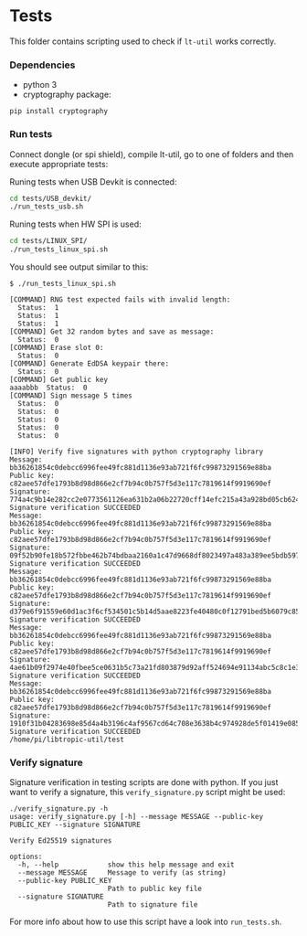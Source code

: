 # Tests

This folder contains scripting used to check if `lt-util` works correctly.

### Dependencies

* python 3
* cryptography package:

```
pip install cryptography
```

### Run tests

Connect dongle (or spi shield), compile lt-util, go to one of folders and then execute appropriate tests:

Runing tests when USB Devkit is connected:
```bash
cd tests/USB_devkit/
./run_tests_usb.sh
```

Runing tests when HW SPI is used:
```bash
cd tests/LINUX_SPI/
./run_tests_linux_spi.sh
```

You should see output similar to this:

```
$ ./run_tests_linux_spi.sh 

[COMMAND] RNG test expected fails with invalid length:
  Status:  1
  Status:  1
  Status:  1
[COMMAND] Get 32 random bytes and save as message:
  Status:  0
[COMMAND] Erase slot 0: 
  Status:  0
[COMMAND] Generate EdDSA keypair there: 
  Status:  0
[COMMAND] Get public key
aaaabbb  Status:  0
[COMMAND] Sign message 5 times
  Status:  0
  Status:  0
  Status:  0
  Status:  0
  Status:  0

[INFO] Verify five signatures with python cryptography library
Message: bb36261854c0debcc6996fee49fc881d1136e93ab721f6fc99873291569e88ba
Public key: c82aee57dfe1793b8d98d866e2cf7b94c0b757f5d3e117c7819614f9919690ef
Signature: 774a4c9b14e282cc2e0773561126ea631b2a06b22720cff14efc215a43a928bd05cb62492d3349610121d891eead5233795c6bd2d90b3e179c015ec8cf88270a
Signature verification SUCCEEDED
Message: bb36261854c0debcc6996fee49fc881d1136e93ab721f6fc99873291569e88ba
Public key: c82aee57dfe1793b8d98d866e2cf7b94c0b757f5d3e117c7819614f9919690ef
Signature: 09f52b90fe18b572fbbe462b74bdbaa2160a1c47d9668df8023497a483a389ee5bdb59750cd51d870a4fef01aa1db2a6046cc77c039a133e7d6e271d9509df0e
Signature verification SUCCEEDED
Message: bb36261854c0debcc6996fee49fc881d1136e93ab721f6fc99873291569e88ba
Public key: c82aee57dfe1793b8d98d866e2cf7b94c0b757f5d3e117c7819614f9919690ef
Signature: d379e6f91559e60d1ac3f6cf534501c5b14d5aae8223fe40480c0f12791bed5b6079c85375e48281f856cedf21a7382089ad3d46d2885e3513ac80d8ec5f3b0d
Signature verification SUCCEEDED
Message: bb36261854c0debcc6996fee49fc881d1136e93ab721f6fc99873291569e88ba
Public key: c82aee57dfe1793b8d98d866e2cf7b94c0b757f5d3e117c7819614f9919690ef
Signature: 4ae61b09f2974e40fbee5ce0631b5c73a21fd803879d92aff524694e91134abc5c8c1e3dfe4c685d6e9b09498ad04df8023e9ec0340036013cb744ae30be0a05
Signature verification SUCCEEDED
Message: bb36261854c0debcc6996fee49fc881d1136e93ab721f6fc99873291569e88ba
Public key: c82aee57dfe1793b8d98d866e2cf7b94c0b757f5d3e117c7819614f9919690ef
Signature: 1910f31b04283698e85d4a4b3196c4af9567cd64c708e3638b4c974928de5f01419e0853d7944bc300e3f0520ad0cb081438bc86d6ccd3ab02305e41e2c8e303
Signature verification SUCCEEDED
/home/pi/libtropic-util/test

```


### Verify signature

Signature verification in testing scripts are done with python. If you just want to verify a signature, this `verify_signature.py` script might be used:
```
./verify_signature.py -h
usage: verify_signature.py [-h] --message MESSAGE --public-key PUBLIC_KEY --signature SIGNATURE

Verify Ed25519 signatures

options:
  -h, --help            show this help message and exit
  --message MESSAGE     Message to verify (as string)
  --public-key PUBLIC_KEY
                        Path to public key file
  --signature SIGNATURE
                        Path to signature file

```

For more info about how to use this script have a look into `run_tests.sh`.